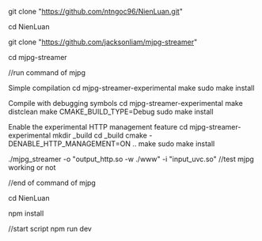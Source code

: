 git clone "https://github.com/ntngoc96/NienLuan.git"

cd NienLuan

git clone "https://github.com/jacksonliam/mjpg-streamer"

cd mjpg-streamer

//run command of mjpg

Simple compilation
cd mjpg-streamer-experimental
make
sudo make install

Compile with debugging symbols
cd mjpg-streamer-experimental
make distclean
make CMAKE_BUILD_TYPE=Debug
sudo make install


Enable the experimental HTTP management feature
cd mjpg-streamer-experimental
mkdir _build
cd _build
cmake -DENABLE_HTTP_MANAGEMENT=ON ..
make
sudo make install

./mjpg_streamer -o "output_http.so -w ./www" -i "input_uvc.so"  //test mjpg working or not

//end of command of mjpg

cd NienLuan

npm install

//start script
npm run dev
